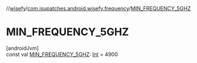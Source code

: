 //[wisefy](../../index.md)/[com.isupatches.android.wisefy.frequency](index.md)/[MIN_FREQUENCY_5GHZ](-m-i-n_-f-r-e-q-u-e-n-c-y_5-g-h-z.md)

# MIN_FREQUENCY_5GHZ

[androidJvm]\
const val [MIN_FREQUENCY_5GHZ](-m-i-n_-f-r-e-q-u-e-n-c-y_5-g-h-z.md): [Int](https://kotlinlang.org/api/latest/jvm/stdlib/kotlin/-int/index.html) = 4900
